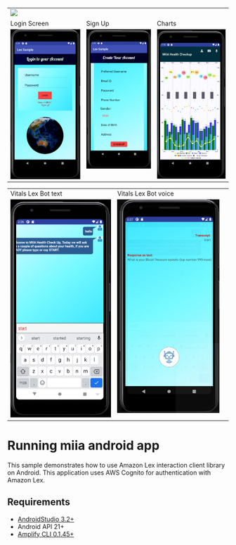 
<table>
  <tr>
   <td colspan="3" valign="top"><img src="screenshots/miiadiagram.png?xxx" ></td>
  </tr>
  <tr>
    <td>Login Screen </td>
     <td>Sign Up</td>
     <td>Charts</td>
	 
  </tr>
  <tr>
    <td valign="top"><img src="screenshot/LoginPageWithGIF.png" ></td>
    <td valign="top"><img src="screenshot/SignUpPage.png" ></td>
    <td valign="top"><img src="screenshot/MainActivity XML.png" ></td>
    
  </tr>
 </table>
<table>
  <tr>
	 <td>Vitals Lex Bot text </td>
	 <td>Vitals Lex Bot voice</td>
	 <td></td>
  </tr>
  <tr>
    <td valign="top"><img src="screenshot/Text Chat.png" ></td>
    <td valign="top"><img src="screenshot/Voice Chat.png" ></td>
    <td valign="top"></td>
    
  </tr>
 </table>


Running miia android app
=============================================
This sample demonstrates how to use Amazon Lex interaction client library on Android.  This application uses AWS Cognito for authentication with Amazon Lex.

## Requirements

* [AndroidStudio 3.2+](https://developer.android.com/studio/)
* Android API 21+
* [Amplify CLI 0.1.45+](https://aws-amplify.github.io/docs/)

